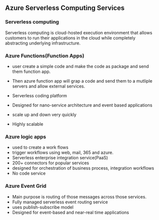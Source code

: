 ## Azure Serverless Computing Services

### Serverless computing

Serverless computing is cloud-hosted execution environment that allows customers to run their applications in the cloud while completely abstracting underlying infrastructure.

### Azure Functions(Function Apps)

- user create a simple code and make the code as package and send them function app.

- Then azure function app will grap a code and send them to a mutliple servers and allow external services.

- Serverless coding platform

- Designed for nano-service architecture and event based applications

- scale up and down very quickly

- Highly scalable

### Azure logic apps

- used to create a work flows
- trigger workflows using web, mail, 365 and azure.
- Serverless enterprise integration service(PaaS)
- 200+ connectors for popular services
- designed for orchestration of business process, integration workflows
- No code service

### Azure Event Grid

- Main purpose is routing of those messages across those services.
- Fully managed serverless event routing service
- uses publish-subscribe model
- Designed for event-based and near-real time applications